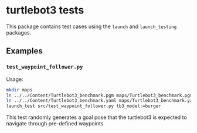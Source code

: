 # turtlebot3 tests
This package contains test cases using the ``launch`` and ``launch_testing`` packages.

## Examples

### `test_waypoint_follower.py`

Usage:

```sh
mkdir maps
ln ../../Content/Turtlebot3_benchmark.pgm maps/Turtlebot3_benchmark.pgm
ln ../../Content/Turtlebot3_benchmark.yaml maps/Turtlebot3_benchmark.yaml
launch_test src/test_waypoint_follower.py tb3_model:=burger
```

This test randomly generates a goal pose that the turtlebot3 is expected to navigate through pre-defined waypoints
